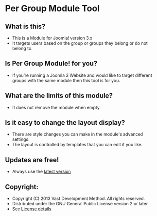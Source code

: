 Per Group Module Tool
====================

What is this?
---------------------
* This is a Module for Joomla! version 3.x
* It targets users based on the group or groups they belong or do not belong to.

Is Per Group Module! for you?
---------------------
* If you’re running a Joomla 3 Website and would like to target different groups with the same module then this tool is for you.

What are the limits of this module?
---------------------
* It does not remove the module when empty.

Is it easy to change the layout display?
---------------------
* There are style changes you can make in the module's advanced settings.
* The layout is controlled by templates that you can edit if you like.

Updates are free!
---------------------
* Always use the [latest version](https://github.com/Llewellynvdm/mod_pergroup/archive/master.zip)

Copyright:
---------------------
* Copyright (C) 2013 Vast Development Method. All rights reserved. 
* Distributed under the GNU General Public License version 2 or later
* See [License details](https://github.com/Llewellynvdm/mod_pergroup/blob/master/LICENSE.txt)

